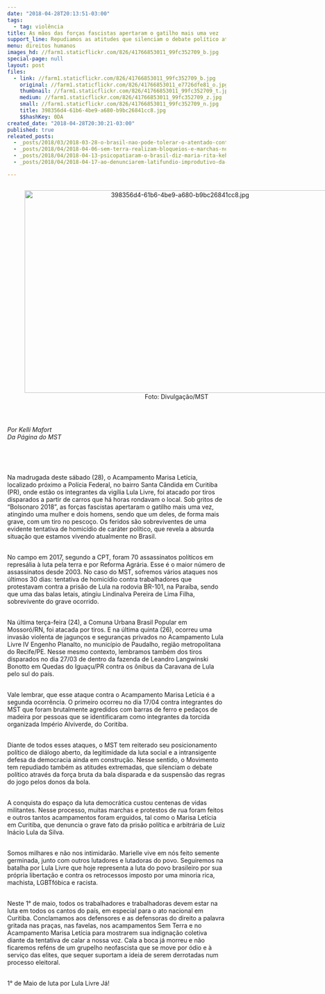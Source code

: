 ```yaml
---
date: "2018-04-28T20:13:51-03:00"
tags:
  - tag: violência
title: As mãos das forças fascistas apertaram o gatilho mais uma vez
support_line: Repudiamos as atitudes que silenciam o debate político através da força bruta da bala disparada
menu: direitos humanos
images_hd: //farm1.staticflickr.com/826/41766853011_99fc352709_b.jpg
special-page: null
layout: post
files:
  - link: //farm1.staticflickr.com/826/41766853011_99fc352709_b.jpg
    original: //farm1.staticflickr.com/826/41766853011_e7726dfe81_o.jpg
    thumbnail: //farm1.staticflickr.com/826/41766853011_99fc352709_t.jpg
    medium: //farm1.staticflickr.com/826/41766853011_99fc352709_z.jpg
    small: //farm1.staticflickr.com/826/41766853011_99fc352709_n.jpg
    title: 398356d4-61b6-4be9-a680-b9bc26841cc8.jpg
    $$hashKey: 0DA
created_date: "2018-04-28T20:30:21-03:00"
published: true
releated_posts:
  - _posts/2018/03/2018-03-28-o-brasil-nao-pode-tolerar-o-atentado-contra-lula.md
  - _posts/2018/04/2018-04-06-sem-terra-realizam-bloqueios-e-marchas-no-ceara-em-defesa-de-lula.md
  - _posts/2018/04/2018-04-13-psicopatiaram-o-brasil-diz-maria-rita-kehl-sobre-onda-de-odio.md
  - _posts/2018/04/2018-04-17-ao-denunciarem-latifundio-improdutivo-da-familia-marinho-trabalhadores-sem-terra-sofrem-constantes-ameacas-do-coronelismo-da-bahia.md

---
```

<div style="text-align:center">
<figure class="image" style="display:inline-block"><img alt="398356d4-61b6-4be9-a680-b9bc26841cc8.jpg" height="467" src="//farm1.staticflickr.com/826/41766853011_99fc352709_b.jpg" width="700" />
<figcaption>Foto: Divulga&ccedil;&atilde;o/MST</figcaption>
</figure>
</div>

<p>&nbsp;</p>

<p><em>Por Kelli Mafort<br />
Da P&aacute;gina do MST</em></p>

<p>&nbsp;</p>

<p>&nbsp;</p>

<p>Na madrugada deste s&aacute;bado (28), o Acampamento Marisa Let&iacute;cia, localizado pr&oacute;ximo a Pol&iacute;cia Federal, no bairro Santa C&acirc;ndida em Curitiba (PR), onde est&atilde;o os integrantes da vig&iacute;lia Lula Livre, foi atacado por tiros disparados a partir de carros que h&aacute; horas rondavam o local. Sob gritos de &ldquo;Bolsonaro 2018&rdquo;, as for&ccedil;as fascistas apertaram o gatilho mais uma vez, atingindo uma mulher e dois homens, sendo que um deles, de forma mais grave, com um tiro no pesco&ccedil;o. Os feridos s&atilde;o sobreviventes de uma evidente tentativa de homic&iacute;dio de car&aacute;ter pol&iacute;tico, que revela a absurda situa&ccedil;&atilde;o que estamos vivendo atualmente no Brasil.</p>

<p><br />
No campo em 2017, segundo a CPT, foram 70 assassinatos pol&iacute;ticos em repres&aacute;lia &agrave; luta pela terra e por Reforma Agr&aacute;ria. Esse &eacute; o maior n&uacute;mero de assassinatos desde 2003. No caso do MST, sofremos v&aacute;rios ataques nos &uacute;ltimos 30 dias: tentativa de homic&iacute;dio contra trabalhadores que protestavam contra a pris&atilde;o de Lula na rodovia BR-101, na Para&iacute;ba, sendo que uma das balas letais, atingiu Lindinalva Pereira de Lima Filha, sobrevivente do grave ocorrido.&nbsp;</p>

<p><br />
Na &uacute;ltima ter&ccedil;a-feira (24), a Comuna Urbana Brasil Popular em Mossor&oacute;/RN, foi atacada por tiros. E na &uacute;ltima quinta (26), ocorreu uma invas&atilde;o violenta de jagun&ccedil;os e seguran&ccedil;as privados no Acampamento Lula Livre IV Engenho Planalto, no munic&iacute;pio de Paudalho, regi&atilde;o metropolitana do Recife/PE. Nesse mesmo contexto, lembramos tamb&eacute;m dos tiros disparados no dia 27/03 de dentro da fazenda de Leandro Langwinski Bonotto em Quedas do Igua&ccedil;u/PR contra os &ocirc;nibus da Caravana de Lula pelo sul do pa&iacute;s.&nbsp;</p>

<p><br />
Vale lembrar, que esse ataque contra o Acampamento Marisa Let&iacute;cia &eacute; a segunda ocorr&ecirc;ncia. O primeiro ocorreu no dia 17/04 contra integrantes do MST que foram brutalmente agredidos com barras de ferro e peda&ccedil;os de madeira por pessoas que se identificaram como integrantes da torcida organizada Imp&eacute;rio Alviverde, do Coritiba.&nbsp;</p>

<p><br />
Diante de todos esses ataques, o MST tem reiterado seu posicionamento pol&iacute;tico de di&aacute;logo aberto, da legitimidade da luta social e a intransigente defesa da democracia ainda em constru&ccedil;&atilde;o. Nesse sentido, o Movimento tem repudiado tamb&eacute;m as atitudes extremadas, que silenciam o debate pol&iacute;tico atrav&eacute;s da for&ccedil;a bruta da bala disparada e da suspens&atilde;o das regras do jogo pelos donos da bola.&nbsp;</p>

<p><br />
A conquista do espa&ccedil;o da luta democr&aacute;tica custou centenas de vidas militantes. Nesse processo, muitas marchas e protestos de rua foram feitos e outros tantos acampamentos foram erguidos, tal como o Marisa Let&iacute;cia em Curitiba, que denuncia o grave fato da pris&atilde;o pol&iacute;tica e arbitr&aacute;ria de Luiz In&aacute;cio Lula da Silva.</p>

<p><br />
Somos milhares e n&atilde;o nos intimidar&atilde;o. Marielle vive em n&oacute;s feito semente germinada, junto com outros lutadores e lutadoras do povo. Seguiremos na batalha por Lula Livre que hoje representa a luta do povo brasileiro por sua pr&oacute;pria liberta&ccedil;&atilde;o e contra os retrocessos imposto por uma minoria rica, machista, LGBTf&oacute;bica e racista.&nbsp;</p>

<p><br />
Neste 1&deg; de maio, todos os trabalhadores e trabalhadoras devem estar na luta em todos os cantos do pa&iacute;s, em especial para o ato nacional em Curitiba. Conclamamos aos defensores e as defensoras do direito a palavra gritada nas pra&ccedil;as, nas favelas, nos acampamentos Sem Terra e no Acampamento Marisa Let&iacute;cia para mostrarem sua indigna&ccedil;&atilde;o coletiva diante da tentativa de calar a nossa voz. Cala a boca j&aacute; morreu e n&atilde;o ficaremos ref&eacute;ns de um grupelho neofascista que se move por &oacute;dio e &agrave; servi&ccedil;o das elites, que sequer suportam a ideia de serem derrotadas num processo eleitoral.</p>

<p><br />
1&deg; de Maio de luta por Lula Livre J&aacute;!</p>
